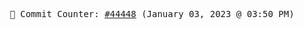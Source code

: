 <p align="center">
    <samp>
        📮 Commit Counter: <a href="https://github.com/Javascript-void0/Javascript-void0/commits/main">#44448</a> (January 03, 2023 @ 03:50 PM)
    </samp>
</p>